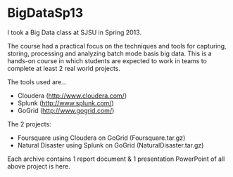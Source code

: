 BigDataSp13
===========
I took a Big Data class at SJSU in Spring 2013.

The course had a practical focus on the techniques and tools 
for capturing, storing, processing and analyzing batch mode basis big data.
This is a hands-on course in which students are expected to work in teams 
to complete at least 2 real world projects.

The tools used are...
- Cloudera (http://www.cloudera.com/)
- Splunk (http://www.splunk.com/) 
- GoGrid (http://www.gogrid.com/)

The 2 projects:
- Foursquare using Cloudera on GoGrid (Foursquare.tar.gz)
- Natural Disaster using Splunk on GoGrid (NaturalDisaster.tar.gz)

Each archive contains 1 report document & 1 presentation PowerPoint of 
all above project is here. 

